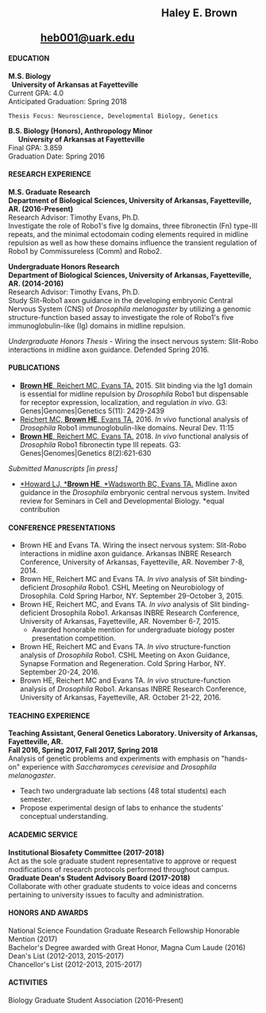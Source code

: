 ## &nbsp; &nbsp; &nbsp; &nbsp; &nbsp; &nbsp; &nbsp; &nbsp; &nbsp; &nbsp; &nbsp; &nbsp; &nbsp; &nbsp; &nbsp; &nbsp; &nbsp; &nbsp; &nbsp; &nbsp; &nbsp; &nbsp; &nbsp; &nbsp; &nbsp; &nbsp; &nbsp; &nbsp; &nbsp; &nbsp; &nbsp; Haley E. Brown	&nbsp; &nbsp; &nbsp; &nbsp; &nbsp; &nbsp; &nbsp; &nbsp; &nbsp; &nbsp; &nbsp; &nbsp; &nbsp; &nbsp; &nbsp; &nbsp; &nbsp; &nbsp; &nbsp; &nbsp; &nbsp; &nbsp; &nbsp; &nbsp; &nbsp; &nbsp; &nbsp; &nbsp; &nbsp; &nbsp; &nbsp; &nbsp; &nbsp; &nbsp; &nbsp; &nbsp; &nbsp; &nbsp; &nbsp; &nbsp; &nbsp; &nbsp; &nbsp; &nbsp; &nbsp; &nbsp; &nbsp; &nbsp; &nbsp; &nbsp; &nbsp; &nbsp; &nbsp; &nbsp; &nbsp; &nbsp; &nbsp; &nbsp; &nbsp; &nbsp; &nbsp;&nbsp; heb001@uark.edu


#### EDUCATION
**M.S. Biology  &nbsp; &nbsp; &nbsp; &nbsp; &nbsp; &nbsp; &nbsp; &nbsp; &nbsp; &nbsp; &nbsp; &nbsp; &nbsp; &nbsp; &nbsp; &nbsp; &nbsp; &nbsp; &nbsp; &nbsp; &nbsp; &nbsp; &nbsp; &nbsp; &nbsp; &nbsp; &nbsp; &nbsp; &nbsp; &nbsp; &nbsp; &nbsp; &nbsp; &nbsp; &nbsp; &nbsp; &nbsp; &nbsp; &nbsp; &nbsp; &nbsp; &nbsp; &nbsp; &nbsp; &nbsp; &nbsp; &nbsp; &nbsp; &nbsp; &nbsp; &nbsp; &nbsp; &nbsp; &nbsp; &nbsp; &nbsp; &nbsp; &nbsp; &nbsp; &nbsp; &nbsp; &nbsp; &nbsp; &nbsp; University of Arkansas at Fayetteville**   
Current GPA: 4.0  
Anticipated Graduation: Spring 2018
		
   	Thesis Focus: Neuroscience, Developmental Biology, Genetics

**B.S. Biology (Honors), Anthropology Minor	&nbsp; &nbsp; &nbsp; &nbsp; &nbsp; &nbsp; &nbsp; &nbsp; &nbsp; &nbsp; &nbsp; &nbsp; &nbsp; &nbsp; &nbsp; &nbsp; &nbsp; &nbsp; &nbsp; &nbsp; &nbsp; &nbsp; &nbsp; &nbsp; &nbsp; &nbsp; &nbsp; &nbsp; &nbsp; &nbsp; &nbsp; &nbsp; &nbsp; &nbsp; &nbsp; University of Arkansas at Fayetteville**  
Final GPA: 3.859  
Graduation Date: Spring 2016

#### RESEARCH EXPERIENCE
**M.S. Graduate Research   
Department of Biological Sciences, University of Arkansas, Fayetteville, AR. (2016-Present)**  
Research Advisor: Timothy Evans, Ph.D.  
Investigate the role of Robo1's five Ig domains, three fibronectin (Fn) type-III repeats, and the minimal ectodomain coding elements required in midline repulsion as well as how these domains influence the transient regulation of Robo1 by Commissureless (Comm) and Robo2.

**Undergraduate Honors Research   
Department of Biological Sciences, University of Arkansas, Fayetteville, AR. (2014-2016)**   
Research Advisor: Timothy Evans, Ph.D.  
Study Slit-Robo1 axon guidance in the developing embryonic Central Nervous System (CNS) of _Drosophila melanogaster_ by utilizing a genomic structure-function based assay to investigate the role of Robo1's five immunoglobulin-like (Ig) domains in midline repulsion.

_Undergraduate Honors Thesis_ - Wiring the insect nervous system: Slit-Robo interactions in midline axon guidance. Defended Spring 2016.

#### PUBLICATIONS
- [**Brown HE**, Reichert MC, Evans TA.](https://www.ncbi.nlm.nih.gov/pubmed/26362767) 2015. Slit binding via the Ig1 domain is essential for midline repulsion by _Drosophila_ Robo1 but dispensable for receptor expression, localization, and regulation _in vivo_. G3: Genes|Genomes|Genetics 5(11): 2429-2439
- [Reichert MC, **Brown HE**, Evans TA.](http://www.ncbi.nlm.nih.gov/pubmed/27539083) 2016. _In vivo_ functional analysis of _Drosophila_ Robo1 immunoglobulin-like domains. Neural Dev. 11:15
- [**Brown HE**, Reichert MC, Evans TA.](http://www.ncbi.nlm.nih.gov/pubmed/29217730) 2018. _In vivo_ functional analysis of _Drosophila_ Robo1 fibronectin type III repeats. G3: Genes|Genomes|Genetics 8(2):621-630

_Submitted Manuscripts [in press]_
- [*Howard LJ, ***Brown HE**, *Wadsworth BC, Evans TA.](http://www.ncbi.nlm.nih.gov/pubmed/29174915) Midline axon guidance in the _Drosophila_ embryonic central nervous system. Invited review for Seminars in Cell and Developmental Biology. *equal contribution


#### CONFERENCE PRESENTATIONS
- Brown HE and Evans TA. Wiring the insect nervous system: Slit-Robo interactions in midline axon guidance. Arkansas INBRE Research Conference, University of Arkansas, Fayetteville, AR. November 7-8, 2014.
- Brown HE, Reichert MC and Evans TA. _In vivo_ analysis of Slit binding-deficient _Drosophila_ Robo1. CSHL Meeting on Neurobiology of Drosophila. Cold Spring Harbor, NY. September 29-October 3, 2015.
- Brown HE, Reichert MC, and Evans TA. _In vivo_ analysis of Slit binding-deficient Drosophila Robo1. Arkansas INBRE Research Conference, University of Arkansas, Fayetteville, AR. November 6-7, 2015. 
	- Awarded honorable mention for undergraduate biology poster presentation competition.
- Brown HE, Reichert MC and Evans TA. _In vivo_ structure-function analysis of _Drosophila_ Robo1. CSHL Meeting on Axon Guidance, Synapse Formation and Regeneration. Cold Spring Harbor, NY. September 20-24, 2016.
- Brown HE, Reichert MC and Evans TA. _In vivo_ structure-function analysis of _Drosophila_ Robo1. Arkansas INBRE Research Conference, University of Arkansas, Fayetteville, AR. October 21-22, 2016.

#### TEACHING EXPERIENCE	
**Teaching Assistant, General Genetics Laboratory. University of Arkansas, Fayetteville, AR.  
Fall 2016, Spring 2017, Fall 2017, Spring 2018**  
Analysis of genetic problems and experiments with emphasis on "hands-on" experience with _Saccharomyces cerevisiae_ and _Drosophila melanogaster_.
- Teach two undergraduate lab sections (48 total students) each semester.
- Propose experimental design of labs to enhance the students' conceptual understanding.  

#### ACADEMIC SERVICE		
**Institutional Biosafety Committee (2017-2018)**  
Act as the sole graduate student representative to approve or request modifications of research protocols performed throughout campus.  
**Graduate Dean's Student Advisory Board (2017-2018)**  
Collaborate with other graduate students to voice ideas and concerns pertaining to university issues to faculty and administration.

#### HONORS AND AWARDS
National Science Foundation Graduate Research Fellowship Honorable Mention (2017)  
Bachelor's Degree awarded with Great Honor, Magna Cum Laude (2016)  
Dean's List (2012-2013, 2015-2017)   
Chancellor's List (2012-2013, 2015-2017)  
			
#### ACTIVITIES
Biology Graduate Student Association (2016-Present)
